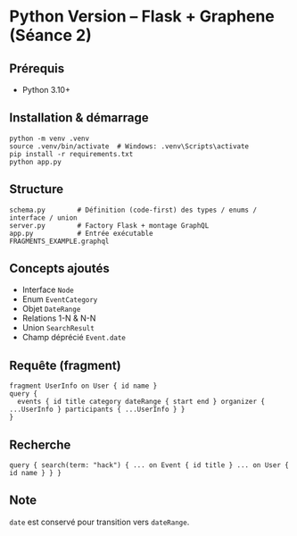 # Python Version – Flask + Graphene (Séance 2)

## Prérequis
- Python 3.10+

## Installation & démarrage
```
python -m venv .venv
source .venv/bin/activate  # Windows: .venv\Scripts\activate
pip install -r requirements.txt
python app.py
```

## Structure
```
schema.py        # Définition (code-first) des types / enums / interface / union
server.py        # Factory Flask + montage GraphQL
app.py           # Entrée exécutable
FRAGMENTS_EXAMPLE.graphql
```

## Concepts ajoutés
- Interface `Node`
- Enum `EventCategory`
- Objet `DateRange`
- Relations 1-N & N-N
- Union `SearchResult`
- Champ déprécié `Event.date`

## Requête (fragment)
```
fragment UserInfo on User { id name }
query {
  events { id title category dateRange { start end } organizer { ...UserInfo } participants { ...UserInfo } }
}
```

## Recherche
```
query { search(term: "hack") { ... on Event { id title } ... on User { id name } } }
```

## Note
`date` est conservé pour transition vers `dateRange`.

